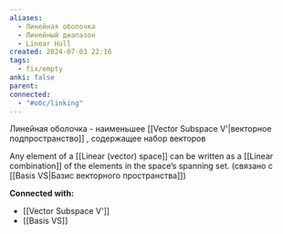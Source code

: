 ```yaml
---
aliases:
  - Линейная оболочка
  - Линейный диапазон
  - Linear Hull
created: 2024-07-03 22:16
tags:
  - fix/empty
anki: false
parent: 
connected:
  - "#обс/linking"
---
```


Линейная оболочка - наименьшее [[Vector Subspace V'|векторное подпространство]] , содержащее набор векторов

Any element of a [[Linear (vector) space]]  can be written as a [[Linear combination]] of the elements in the space’s spanning set. (связано с [[Basis VS|Базис векторного пространства]])



**Connected with:**
- [[Vector Subspace V']]
- [[Basis VS]]



